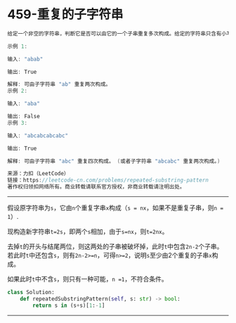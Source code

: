 # 459-重复的子字符串

```c++
给定一个非空的字符串，判断它是否可以由它的一个子串重复多次构成。给定的字符串只含有小写英文字母，并且长度不超过10000。

示例 1:

输入: "abab"

输出: True

解释: 可由子字符串 "ab" 重复两次构成。
示例 2:

输入: "aba"

输出: False
示例 3:

输入: "abcabcabcabc"

输出: True

解释: 可由子字符串 "abc" 重复四次构成。 (或者子字符串 "abcabc" 重复两次构成。)

来源：力扣（LeetCode）
链接：https://leetcode-cn.com/problems/repeated-substring-pattern
著作权归领扣网络所有。商业转载请联系官方授权，非商业转载请注明出处。
```

---

假设原字符串为`s`，它由`n`个重复字串`x`构成（`s = nx`，如果不是重复子串，则`n = 1`）.

现构造新字符串`t=2s`，即两个`s`相加，由于`s=nx`，则`t=2nx`。

去掉`t`的开头与结尾两位，则这两处的子串被破坏掉，此时`t`中包含`2n-2`个子串。 若此时`t`中还包含`s`，则有`2n-2>=n`，可得`n>=2`，说明`s`至少由2个重复的子串`x`构成。

如果此时`t`中不含`s`，则只有一种可能，`n =1`，不符合条件。

```python
class Solution:
    def repeatedSubstringPattern(self, s: str) -> bool:
        return s in (s+s)[1:-1]
```

---



